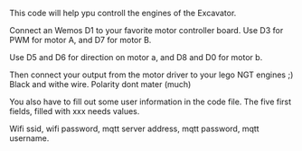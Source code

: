 This code will help ypu controll the engines of the Excavator.

Connect an Wemos D1 to your favorite motor controller board.
Use D3 for PWM for motor A, and D7 for motor B.

Use D5 and D6 for direction on motor a, and D8 and D0 for motor b.

Then connect your output from the motor driver to your lego NGT engines ;) Black and withe wire. Polarity dont mater (much)

You also have to fill out some user information in the code file. The five first fields, filled with xxx needs values.

Wifi ssid, wifi password, mqtt server address, mqtt password, mqtt username.
